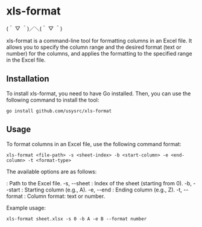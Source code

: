 # xls-format

(＾ ▽ ＾)／＼(＾ ▽ ＾)

xls-format is a command-line tool for formatting columns in an Excel file. It allows you to specify the column range and the desired format (text or number) for the columns, and applies the formatting to the specified range in the Excel file.

## Installation

To install xls-format, you need to have Go installed. Then, you can use the following command to install the tool:

```shell
go install github.com/usysrc/xls-format
```

## Usage

To format columns in an Excel file, use the following command format:

```shell
xls-format <file-path> -s <sheet-index> -b <start-column> -e <end-column> -t <format-type>
```

The available options are as follows:

<file-path>: Path to the Excel file.
-s, --sheet <sheet-index>: Index of the sheet (starting from 0).
-b, --start <start-column>: Starting column (e.g., A).
-e, --end <end-column>: Ending column (e.g., Z).
-t, --format <format-type>: Column format: text or number.

Example usage:

```shell
xls-format sheet.xlsx -s 0 -b A -e B --format number
```
